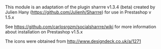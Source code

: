 This module is an adaptation of the plugin sharrre v1.3.4 (beta) created by Julien Hany (https://github.com/Julienh/Sharrre) for use in Prestashop v 1.5.x

See https://github.com/carlosrgzm/socialsharrre/wiki for more information about installation on Prestashop v1.5.x

The icons were obtained from http://www.designdeck.co.uk/a/1271

